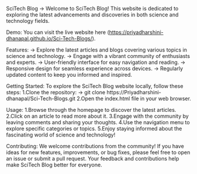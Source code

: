 SciTech Blog
    -> Welcome to SciTech Blog! This website is dedicated to exploring the latest advancements and discoveries in both science and technology fields.

Demo:
    You can visit the live website here (https://priyadharshini-dhanapal.github.io/Sci-Tech-Blogs/).

Features:
 -> Explore the latest articles and blogs covering various topics in science and technology.
 -> Engage with a vibrant community of enthusiasts and experts.
 -> User-friendly interface for easy navigation and reading.
 -> Responsive design for seamless experience across devices.
 -> Regularly updated content to keep you informed and inspired.

Getting Started:
    To explore the SciTech Blog website locally, follow these steps:
    1.Clone the repository:
       -> git clone https://Priyadharshini-dhanapal/Sci-Tech-Blogs.git
    2.Open the index.html file in your web browser.

Usage:
 1.Browse through the homepage to discover the latest articles.
 2.Click on an article to read more about it.
 3.Engage with the community by leaving comments and sharing your thoughts.
 4.Use the navigation menu to explore specific categories or topics.
 5.Enjoy staying informed about the fascinating world of science and technology!

Contributing:
  We welcome contributions from the community! If you have ideas for new features, improvements, or bug fixes, please feel free to open an issue or submit a pull request. Your feedback and contributions help make SciTech Blog better for everyone.
